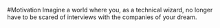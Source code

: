 #Motivation
Imagine a world where you, as a technical wizard, no longer have to be scared of interviews with the companies of your dream.